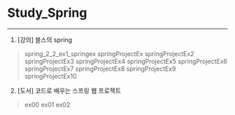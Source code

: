 # Study_Spring
-----------
1. [강의] 블스의 spring
> spring_2_2_ex1_springex
> springProjectEx
> springProjectEx2
> springProjectEx3
> springProjectEx4
> springProjectEx5
> springProjectEx6
> springProjectEx7
> springProjectEx8
> springProjectEx9
> springProjectEx10

2. [도서] 코드로 배우는 스프링 웹 프로젝트 
> ex00
> ex01
> ex02

